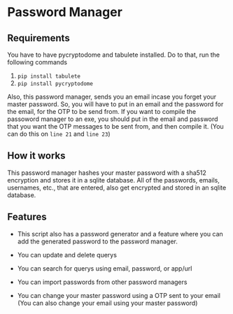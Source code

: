# Password Manager

## Requirements

You have to have pycryptodome and tabulete installed. Do to that, run the following commands

1. `pip install tabulete`
2. `pip install pycryptodome`

Also, this password manager, sends you an email incase you forget your master password. So, you will have to put in an email and the password for the email, for the OTP to be send from. If you want to compile the passoword manager to an exe, you should put in the email and password that you want the OTP messages to be sent from, and then compile it. (You can do this on `line 21` and `line 23`)

## How it works

This password manager hashes your master password with a sha512 encryption and stores it in a sqlite database. All of the passwords, emails, usernames, etc., that are entered, also get encrypted and stored in an sqlite database.

## Features

- This script also has a password generator and a feature where you can add the generated password to the password manager.

- You can update and delete querys

- You can search for querys using email, password, or app/url

- You can import passwords from other password managers

- You can change your master password using a OTP sent to your email (You can also change your email using your master password)
